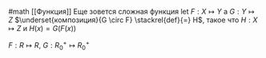 #math 
[[Функция]]
Еще зовется сложная функция
$\text{let } F: X \mapsto Y$ а $G: Y \mapsto Z$
$\underset{композиция}{G \circ F} \stackrel{def}{=} H$, такое что $H: X \mapsto Z$ и $H(x) = G(F(x))$

$F: R \mapsto R$, $G: R^+_0 \mapsto R^+_0$